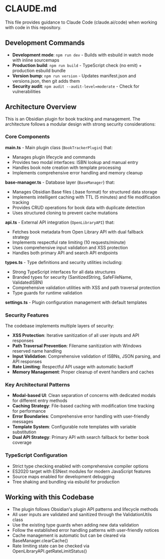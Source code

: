 # CLAUDE.md

This file provides guidance to Claude Code (claude.ai/code) when working with code in this repository.

## Development Commands

- **Development mode**: `npm run dev` - Builds with esbuild in watch mode with inline sourcemaps
- **Production build**: `npm run build` - TypeScript check (no emit) + production esbuild bundle
- **Version bump**: `npm run version` - Updates manifest.json and versions.json, then git adds them
- **Security audit**: `npm audit --audit-level=moderate` - Check for vulnerabilities

## Architecture Overview

This is an Obsidian plugin for book tracking and management. The architecture follows a modular design with strong security considerations:

### Core Components

**main.ts** - Main plugin class (`BookTrackerPlugin`) that:
- Manages plugin lifecycle and commands 
- Provides two modal interfaces: ISBN lookup and manual entry
- Handles book note creation with template processing
- Implements comprehensive error handling and memory cleanup

**base-manager.ts** - Database layer (`BaseManager`) that:
- Manages Obsidian Base files (.base format) for structured data storage
- Implements intelligent caching with TTL (5 minutes) and file modification tracking
- Provides CRUD operations for book data with duplicate detection
- Uses structured cloning to prevent cache mutations

**api.ts** - External API integration (`OpenLibraryAPI`) that:
- Fetches book metadata from Open Library API with dual fallback strategy
- Implements respectful rate limiting (10 requests/minute) 
- Uses comprehensive input validation and XSS protection
- Handles both primary API and search API endpoints

**types.ts** - Type definitions and security utilities including:
- Strong TypeScript interfaces for all data structures
- Branded types for security (SanitizedString, SafeFileName, ValidatedISBN)
- Comprehensive validation utilities with XSS and path traversal protection
- Type guards for runtime validation

**settings.ts** - Plugin configuration management with default templates

### Security Features

The codebase implements multiple layers of security:
- **XSS Protection**: Iterative sanitization of all user inputs and API responses
- **Path Traversal Prevention**: Filename sanitization with Windows reserved name handling
- **Input Validation**: Comprehensive validation of ISBNs, JSON parsing, and API responses
- **Rate Limiting**: Respectful API usage with automatic backoff
- **Memory Management**: Proper cleanup of event handlers and caches

### Key Architectural Patterns

- **Modal-based UI**: Clean separation of concerns with dedicated modals for different entry methods
- **Caching Strategy**: File-based caching with modification time tracking for performance
- **Error Boundaries**: Comprehensive error handling with user-friendly messages
- **Template System**: Configurable note templates with variable substitution
- **Dual API Strategy**: Primary API with search fallback for better book coverage

### TypeScript Configuration

- Strict type checking enabled with comprehensive compiler options
- ES2020 target with ESNext modules for modern JavaScript features
- Source maps enabled for development debugging
- Tree shaking and bundling via esbuild for production

## Working with this Codebase

- The plugin follows Obsidian's plugin API patterns and lifecycle methods
- All user inputs are validated and sanitized through the ValidationUtils class
- Use the existing type guards when adding new data validation
- Follow the established error handling patterns with user-friendly notices
- Cache management is automatic but can be cleared via BaseManager.clearCache()
- Rate limiting state can be checked via OpenLibraryAPI.getRateLimitStatus()